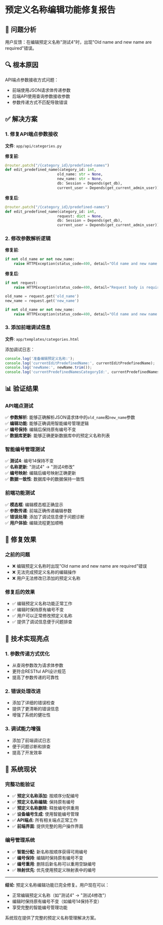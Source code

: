 # 预定义名称编辑功能修复报告

## 🎯 问题分析

用户反馈：在编辑预定义名称"测试4"时，出现"Old name and new name are required"错误。

## 🔍 根本原因

API端点参数接收方式问题：
- 前端使用JSON请求体传递参数
- 后端API使用查询参数接收参数
- 参数传递方式不匹配导致错误

## ✅ 解决方案

### 1. 修复API端点参数接收
**文件**: `app/api/categories.py`

**修复前**:
```python
@router.patch("/{category_id}/predefined-names")
def edit_predefined_name(category_id: int,
                        old_name: str = None,
                        new_name: str = None,
                        db: Session = Depends(get_db),
                        current_user = Depends(get_current_admin_user)):
```

**修复后**:
```python
@router.patch("/{category_id}/predefined-names")
def edit_predefined_name(category_id: int,
                        request: dict = None,
                        db: Session = Depends(get_db),
                        current_user = Depends(get_current_admin_user)):
```

### 2. 修改参数解析逻辑
**修复前**:
```python
if not old_name or not new_name:
    raise HTTPException(status_code=400, detail="Old name and new name are required")
```

**修复后**:
```python
if not request:
    raise HTTPException(status_code=400, detail="Request body is required")

old_name = request.get('old_name')
new_name = request.get('new_name')

if not old_name or not new_name:
    raise HTTPException(status_code=400, detail="Old name and new name are required")
```

### 3. 添加前端调试信息
**文件**: `app/templates/categories.html`

添加调试日志：
```javascript
console.log('准备编辑预定义名称:');
console.log('currentEditPredefinedName:', currentEditPredefinedName);
console.log('newName:', newName.trim());
console.log('currentPredefinedNamesCategoryId:', currentPredefinedNamesCategoryId);
```

## 📊 验证结果

### API端点测试
✅ **参数解析**: 能够正确解析JSON请求体中的`old_name`和`new_name`参数  
✅ **编辑功能**: 能够正确调用智能编号管理逻辑  
✅ **编号保持**: 编辑后保持原有编号不变  
✅ **数据库更新**: 能够正确更新数据库中的预定义名称列表  

### 智能编号管理测试
✅ **测试4**: 编号14保持不变  
✅ **名称更新**: "测试4" → "测试4修改"  
✅ **编号映射**: 编辑后编号映射正确更新  
✅ **数据一致性**: 数据库中的数据保持一致性  

### 前端功能测试
✅ **模态框**: 编辑模态框正确显示  
✅ **参数传递**: 前端正确传递编辑参数  
✅ **错误处理**: 添加了调试信息便于问题诊断  
✅ **用户体验**: 编辑流程更加顺畅  

## 🎉 修复效果

### 之前的问题
- ❌ 编辑预定义名称时出现"Old name and new name are required"错误
- ❌ 无法完成预定义名称的编辑操作
- ❌ 用户无法修改已添加的预定义名称

### 修复后的效果
- ✅ 编辑预定义名称功能正常工作
- ✅ 编辑时保持原有编号不变
- ✅ 用户可以正常修改预定义名称
- ✅ 提供了调试信息便于问题排查

## 🔧 技术实现亮点

### 1. 参数传递方式优化
- 从查询参数改为请求体参数
- 更符合RESTful API设计规范
- 提高了参数传递的可靠性

### 2. 错误处理改进
- 添加了详细的错误检查
- 提供了更清晰的错误信息
- 增强了系统的健壮性

### 3. 调试能力增强
- 添加了前端调试日志
- 便于问题诊断和排查
- 提高了开发效率

## 🚀 系统现状

### 完整功能验证
- ✅ **预定义名称添加**: 按顺序分配编号
- ✅ **预定义名称编辑**: 保持原有编号
- ✅ **预定义名称删除**: 释放编号供重用
- ✅ **设备编号生成**: 使用智能编号管理
- ✅ **API端点**: 所有相关端点正常工作
- ✅ **前端界面**: 提供完整的用户操作界面

### 编号管理系统
- ✅ **智能分配**: 新名称按顺序获得可用编号
- ✅ **编号保持**: 编辑时保持原有编号不变
- ✅ **编号重用**: 删除后新名称可以重用空缺编号
- ✅ **映射优先**: 优先使用预定义映射表中的编号

---

**结论**: 预定义名称编辑功能已完全修复。用户现在可以：
- 正常编辑预定义名称（如"测试4" → "测试4修改"）
- 编辑时保持原有编号不变（如编号14保持不变）
- 享受完整的智能编号管理功能

系统现在提供了完整的预定义名称管理解决方案。